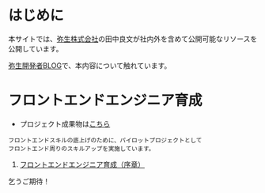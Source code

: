# はじめに
本サイトでは、[弥生株式会社](http://www.yayoi-kk.co.jp)の田中良文が社内外を含めて公開可能なリソースを公開しています。

[弥生開発者BLOG](http://tech.yayoi-kk.co.jp)で、本内容について触れています。

# フロントエンドエンジニア育成
+ プロジェクト成果物は[こちら](https://github.com/ykk-yos1982/yayoi/tree/master/20170223_20170316)
```
フロントエンドスキルの底上げのために、パイロットプロジェクトとして
フロントエンド周りのスキルアップを実施しています。
```
1. [フロントエンドエンジニア育成（序章）](http://)

乞うご期待！
